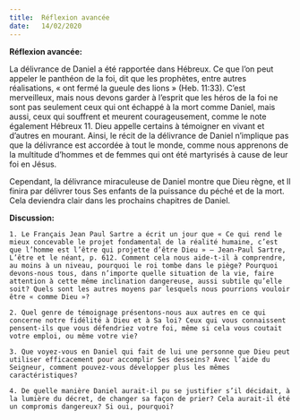```yaml
---
title:  Réflexion avancée
date:   14/02/2020
---
```


**Réflexion avancée:**

La délivrance de Daniel a été rapportée dans Hébreux. Ce que l’on peut appeler le panthéon de la foi, dit que les prophètes, entre autres réalisations, « ont fermé la gueule des lions » (Heb. 11:33). C’est merveilleux, mais nous devons garder à l’esprit que les héros de la foi ne sont pas seulement ceux qui ont échappé à la mort comme Daniel, mais aussi, ceux qui souffrent et meurent courageusement, comme le note également Hébreux 11. Dieu appelle certains à témoigner en vivant et d’autres en mourant. Ainsi, le récit de la délivrance de Daniel n’implique pas que la délivrance est accordée à tout le monde, comme nous apprenons de la multitude d’hommes et de femmes qui ont été martyrisés à cause de leur foi en Jésus.

Cependant, la délivrance miraculeuse de Daniel montre que Dieu règne, et Il finira par délivrer tous Ses enfants de la puissance du péché et de la mort. Cela deviendra clair dans les prochains chapitres de Daniel.

**Discussion:**

`1. Le Français Jean Paul Sartre a écrit un jour que « Ce qui rend le mieux concevable le projet fondamental de la réalité humaine, c’est que l’homme est l’être qui projette d’être Dieu » – Jean-Paul Sartre, L’être et le néant, p. 612. Comment cela nous aide-t-il à comprendre, au moins à un niveau, pourquoi le roi tombe dans le piège? Pourquoi devons-nous tous, dans n’importe quelle situation de la vie, faire attention à cette même inclination dangereuse, aussi subtile qu’elle soit? Quels sont les autres moyens par lesquels nous pourrions vouloir être « comme Dieu »?`

`2. Quel genre de témoignage présentons-nous aux autres en ce qui concerne notre fidélité à Dieu et à Sa loi? Ceux qui vous connaissent pensent-ils que vous défendriez votre foi, même si cela vous coutait votre emploi, ou même votre vie?`

`3. Que voyez-vous en Daniel qui fait de lui une personne que Dieu peut utiliser efficacement pour accomplir Ses desseins? Avec l’aide du Seigneur, comment pouvez-vous développer plus les mêmes caractéristiques?`

`4. De quelle manière Daniel aurait-il pu se justifier s’il décidait, à la lumière du décret, de changer sa façon de prier? Cela aurait-il été un compromis dangereux? Si oui, pourquoi?`
